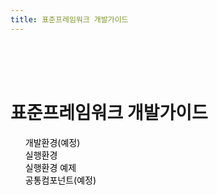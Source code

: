 ```yaml
---
title: 표준프레임워크 개발가이드
---
```


<br>
<br>
<br>



<div class='mainLayout'>
    <h1>표준프레임워크 개발가이드</h1>
    <ul>
        <li style='list-style:none;'>
            <a href="/egovframe-docs/egovframe-development/" style="text-decoration:none;color:#000;">
              개발환경(예정) <i class="fas fa-arrow-alt-circle-right ms-2"></i>
            </a>
        </li>
        <li style='list-style:none'>
            <a href="/egovframe-docs/egovframe-runtime/" style="text-decoration:none;color:#000;">
              실행환경 <i class="fas fa-arrow-alt-circle-right ms-2"></i>
            </a>
        </li>
        <li style='list-style:none'>
            <a href="/egovframe-docs/runtime-example/" style="text-decoration:none;color:#000;">
              실행환경 예제 <i class="fas fa-arrow-alt-circle-right ms-2"></i>
            </a>
        </li>
        <li style='list-style:none'>
            <a href="/egovframe-docs/common-component/" style="text-decoration:none;color:#000;">
              공통컴포넌트(예정) <i class="fas fa-arrow-alt-circle-right  ms-2"></i>
            </a>
        </li>
    </ul>
</div>

